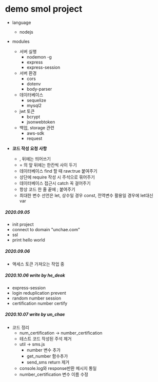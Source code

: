 # demo smol project

- language
    - nodejs

- modules
    - 서버 실행
        - nodemon -g
        - express
        - express-session
    - 서버 환경
        - cors
        - dotenv
        - body-parser
    - 데이터베이스
        - sequelize
        - mysql2
    - jwt 토큰
        - bcrypt
        - jsonwebtoken
    - 백업, storage 관련
        - aws-sdk
        - request
    
- **코드 작성 요청 사항**
    - , 뒤에는 띄어쓰기
    - = 의 앞 뒤에는 한칸씩 사이 두기
    - 데이터베이스 find 할 때 raw:true 붙여주기
    - 상단에 require 작성 시 주석으로 묶어주기
    - 데이터베이스 접근시 catch 꼭 걸어주기
    - 항상 코드 한 줄 끝에 ; 붙여주기
    - 최대한 변수 선언은 let, 상수일 경우 const, 전역변수 활용일 경우에 let대신 var
    
##### 2020.09.05

- init project
- connect to domain "unchae.com"
- ssl
- print hello world

##### 2020.09.06

- 액세스 토큰 가져오는 작업 중

##### 2020.10.06 write by he_deok

- express-session
- login reduplication prevent
- random number session
- certification number certify

##### 2020.10.07 write by un_chae

- 코드 정리
    - num_certification -> number_certification
    - 테스트 코드 작성된 주석 제거
    - util -> sms.js 
        - number 변수 추가
        - get_number 함수추가
        - send_sms return 제거
    - console.log와 response반환 메시지 통일
    - number_certification 변수 이름 수정


